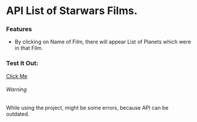# API List of Starwars Films.

### Features
- By clicking on Name of Film, there will appear List of Planets which were in that Film.

### Test It Out:
[Click Me](https://danbilous1.github.io/Starwars-Films-API/)

###### Warning
While using the project, might be some errors, because API can be outdated.
